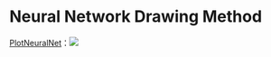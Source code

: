 # Neural Network Drawing Method

[PlotNeuralNet](https://github.com/HarisIqbal88/PlotNeuralNet)：![](C:\Users\21029\Desktop\NeuralNetworkDraw\50308846-c2231880-049c-11e9-8763-3daa1024de78.png)


